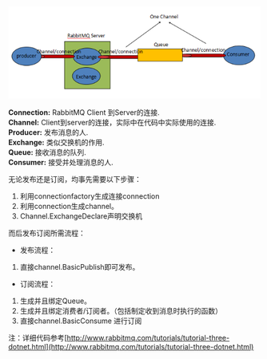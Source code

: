 ![图片2.png](https://github.com/China-WenboZhao/Develop-webapp-on-Docker/blob/master/图片2.png)


**Connection:** RabbitMQ Client 到Server的连接.  
**Channel:** Client到server的连接，实际中在代码中实际使用的连接.  
**Producer:** 发布消息的人.  
**Exchange:** 类似交换机的作用.  
**Queue:** 接收消息的队列.  
**Consumer:** 接受并处理消息的人.  

无论发布还是订阅，均事先需要以下步骤：
1. 利用connectionfactory生成连接connection
2. 利用connection生成channel。
3. Channel.ExchangeDeclare声明交换机

而后发布订阅所需流程：

- 发布流程：
1. 直接channel.BasicPublish即可发布。

- 订阅流程：
1. 生成并且绑定Queue。
2. 生成并且绑定消费者/订阅者。（包括制定收到消息时执行的函数）
3. 直接channel.BasicConsume 进行订阅


注：详细代码参考[http://www.rabbitmq.com/tutorials/tutorial-three-dotnet.html](http://www.rabbitmq.com/tutorials/tutorial-three-dotnet.html)
